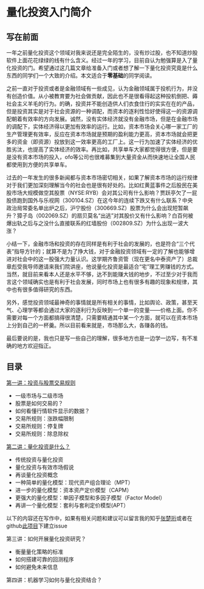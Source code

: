 
# 量化投资入门简介

## 写在前面

一年之前量化投资这个领域对我来说还是完全陌生的，没有炒过股，也不知道炒股软件上面花花绿绿的线有什么含义。经过一年的学习，目前自认为勉强算是入了量化投资的门。希望通过这几篇文章给准备入门或者想了解一下量化投资究竟是什么东西的同学们一个大致的介绍。本文适合于**零基础**的同学阅读。

之前一直对于投资或者是金融领域有一些成见，认为金融领域属于投机行为，并没有创造价值。从小被教育要为社会做贡献，因此也不是很看得起这种投机倒把、薅社会主义羊毛的行为。的确，投资并不能创造供人们衣食住行的实实在在的产品，但是投资其实是对于社会资源的一种调配，而资本的逐利性恰好使得这一的资源调配朝着有效率的方向发展。诚然，没有实体经济就没有金融市场，但是在金融市场的调配下，实体经济得以更加有效率的运行。比如，资本市场会关心哪一家工厂的生产管理更有效率，反应在资本市场就是预期的盈利能力更高，资本市场就会把更多的资金（即资源）投放到这一效率更高的工厂上。这一行为加速了实体经济的优胜劣汰，也提高了实体经济的效率。再比如，共享单车大家都觉得很方便，但是要是没有资本市场的投入，ofo等公司也很难募集到大量资金从而快速地让全国人民都使用到方便的共享单车。

过去的一年发生的很多新闻都与资本市场密切相关，如果了解资本市场的运行规律对于我们更加深刻理解当今的社会也是很有好处的。比如红黄蓝事件之后股民在美股市场大规模做空其股票（NYSE:RYB）会对其公司有什么影响？贾跃亭欠了一屁股债跑到国外与乐视网（300104.SZ）在这今年的连续下跌又有什么联系？中央政治局常委名单出炉之后，沪宁股份（300669.SZ）股票为什么会出现短暂飙升？獐子岛（002069.SZ）的扇贝莫名“出逃”对其股价又有什么影响？白百何被爆出轨之后与之没什么直接联系的红墙股份（002809.SZ）为什么出现一波大涨？

小结一下，金融市场和投资的存在同样是有利于社会的发展的，也是符合“三个代表”指导方针的；就算不是为了挣大钱，对于金融投资领域有一定的了解也能够增进对社会中的这一股强大力量认识。这学期齐鲁资管（现在更名中泰资产了）总裁章彪受我导师邀请来我们院讲座，他说量化投资是最适合“宅”理工男赚钱的方式。当然，就目前来看本人还是水平不够，达不到能赚大钱的地步，不过至少对于我而言这个领域确实也是有利于社会发展，同时市场上也有很多有趣的现象和规律，其中也有很多值得研究的东西。

另外，感觉投资领域最神奇的事情就是所有相关的事情，比如舆论、政策，甚至天气、心理学等都会通过大家的逐利行为反映到一个单一的变量——价格上面。你不需要对每一个方面都搞得很清楚，只需要精通其中某一个方面，就可以在资本市场上分到自己的一杯羹。所以目前看来就是，市场那么大，各赚各的钱。

最后要说的是，我也只是写一些自己的理解，很多地方也是一边学一边写，有不准确的地方欢迎指正。

## 目录

[第一讲：投资与股票交易规则](chapter_1.md)

* 一级市场与二级市场
* 股票是如何交易的？
* 如何看懂行情软件显示的数据？
* 交易所规则：涨跌幅限制
* 交易所规则：停复牌
* 交易所规则：除息除权

[第二讲：量化投资是什么？](chapter_2.md)

* 传统投资与量化投资
* 量化投资与有效市场假说
* 再谈量化投资概念
* 一种简单的量化模型：现代资产组合理论（MPT）
* 进一步的量化模型：资本资产定价模型（CAPM）
* 更强大的量化模型：单因子模型和多因子模型（Factor Model）
* 再讲一个量化模型：套利与套利定价模型(APT）

以下的内容还在写作中，如果有相关问题和建议可以留言我的知乎[张楚珩](https://www.zhihu.com/people/zhang-chu-heng/activities)或者在github[此项目](https://github.com/zhangchuheng123/iQuant/issues)下建立issue

第三讲：如何开展量化投资研究？

* 衡量量化策略的标准
* 如何搭建可靠的回测程序
* 如何避免未来信息

第四讲：机器学习如何与量化投资结合？